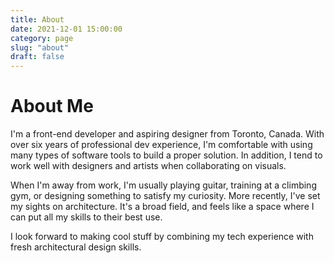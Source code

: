 ```yaml
---
title: About
date: 2021-12-01 15:00:00
category: page
slug: "about"
draft: false
---
```


# About Me

I'm a front-end developer and aspiring designer from Toronto, Canada. With over six years of professional dev experience, I'm comfortable with using many types of software tools to build a proper solution. In addition, I tend to work well with designers and artists when collaborating on visuals.

When I'm away from work, I'm usually playing guitar, training at a climbing gym, or designing something to satisfy my curiosity. More recently, I've set my sights on architecture. It's a broad field, and feels like a space where I can put all my skills to their best use.

I look forward to making cool stuff by combining my tech experience with fresh architectural design skills.
